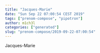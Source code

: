 ```yaml
---
title: "Jacques-Marie"
date: "Sun Sep 22 07:00:54 CEST 2019"
tags: ["prenom-compose", "pipotron"]
author: m1ch3l
categories: ["generated"]
slug: "prenom-compose/2019-09-22-07:00:54"
---
```


Jacques-Marie
